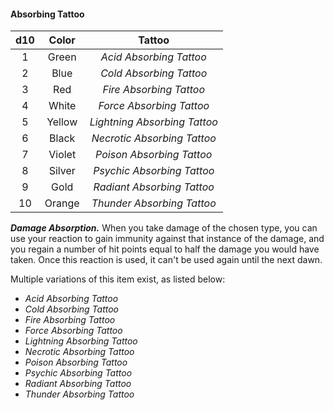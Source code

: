 #### Absorbing Tattoo
| d10 |  Color |            Tattoo            |
|:---:|:------:|:----------------------------:|
|  1  |  Green |    *Acid Absorbing Tattoo*   |
|  2  |  Blue  |    *Cold Absorbing Tattoo*   |
|  3  |   Red  |    *Fire Absorbing Tattoo*   |
|  4  |  White |   *Force Absorbing Tattoo*   |
|  5  | Yellow | *Lightning Absorbing Tattoo* |
|  6  |  Black |  *Necrotic Absorbing Tattoo* |
|  7  | Violet |   *Poison Absorbing Tattoo*  |
|  8  | Silver |  *Psychic Absorbing Tattoo*  |
|  9  |  Gold  |  *Radiant Absorbing Tattoo*  |
|  10 | Orange |  *Thunder Absorbing Tattoo*  |

***Damage Absorption.*** When you take damage of the chosen type, you can use your reaction to gain immunity against that instance of the damage, and you regain a number of hit points equal to half the damage you would have taken. Once this reaction is used, it can't be used again until the next dawn.

Multiple variations of this item exist, as listed below:

- *Acid Absorbing Tattoo*
- *Cold Absorbing Tattoo*
- *Fire Absorbing Tattoo*
- *Force Absorbing Tattoo*
- *Lightning Absorbing Tattoo*
- *Necrotic Absorbing Tattoo*
- *Poison Absorbing Tattoo*
- *Psychic Absorbing Tattoo*
- *Radiant Absorbing Tattoo*
- *Thunder Absorbing Tattoo*



